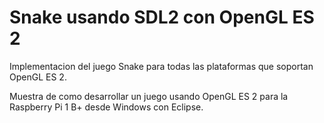 Snake usando SDL2 con OpenGL ES 2
=======================================================

Implementacion del juego Snake para todas las plataformas que soportan OpenGL ES 2.

Muestra de como desarrollar un juego usando OpenGL ES 2 para la Raspberry Pi 1 B+ desde Windows con Eclipse.